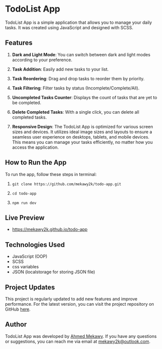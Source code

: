 # TodoList App

TodoList App is a simple application that allows you to manage your daily tasks. It was created using JavaScript and designed with SCSS.

## Features

1. **Dark and Light Mode**: You can switch between dark and light modes according to your preference.

2. **Task Addition**: Easily add new tasks to your list.

3. **Task Reordering**: Drag and drop tasks to reorder them by priority.

4. **Task Filtering**: Filter tasks by status (Incomplete/Complete/All).

5. **Uncompleted Tasks Counter**: Displays the count of tasks that are yet to be completed.

6. **Delete Completed Tasks**: With a single click, you can delete all completed tasks.

7. **Responsive Design**: The TodoList App is optimized for various screen sizes and devices. It utilizes ideal image sizes and layouts to ensure a seamless user experience on desktops, tablets, and mobile devices. This means you can manage your tasks efficiently, no matter how you access the application.

## How to Run the App

To run the app, follow these steps in terminal:

1. `git clone https://github.com/mekawy2k/todo-app.git`

2. `cd todo-app`

3. `npm run dev`

## Live Preview

- <https://mekawy2k.github.io/todo-app>

## Technologies Used

- JavaScript (OOP)
- SCSS
- css variables
- JSON (localstorage for storing JSON file)

## Project Updates

This project is regularly updated to add new features and improve performance. For the latest version, you can visit the project repository on GitHub [here](https://github.com/mekawy2k/todo-app).

## Author

TodoList App was developed by [Ahmed Mekawy](https://mekawy2k.github.io). If you have any questions or suggestions, you can reach me via email at <mekawy2k@outlook.com>.
